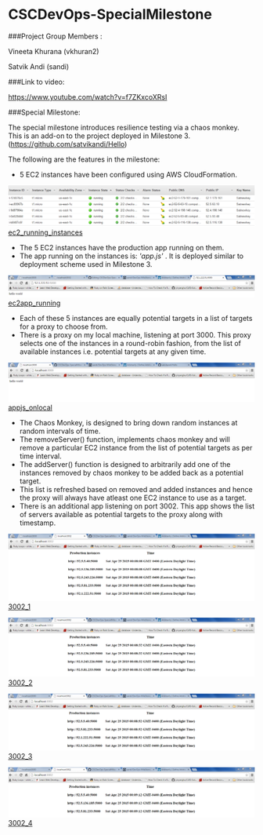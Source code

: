 # CSCDevOps-SpecialMilestone

###Project Group Members :

Vineeta Khurana (vkhuran2)

Satvik Andi (sandi)

###Link to video: 

https://www.youtube.com/watch?v=f7ZKxcoXRsI

###Special Milestone:

The special milestone introduces resilience testing via a chaos monkey. This is an add-on to the project deployed in Milestone 3. (https://github.com/satvikandi/Hello)

The following are the features in the milestone:
- 5 EC2 instances have been configured using AWS CloudFormation. 

![ec2_running_instances] [ec2_running_instances]

- The 5 EC2 instances have the production app running on them.
- The app running on the instances is: *'app.js'* . It is deployed similar to deployment scheme used in Milestone 3. 
    
![ec2app_running] [ec2app_running]

- Each of these 5 instances are equally potential targets in a list of targets for a proxy to choose from. 
- There is a proxy on my local machine, listening at port 3000. This proxy selects one of the instances in a round-robin fashion, from the list of available instances i.e. potential targets at any given time. 

![appjs_onlocal] [appjs_onlocal]

- The Chaos Monkey, is designed to bring down random instances at random intervals of time. 
- The removeServer() function, implements chaos monkey and will remove a particular EC2 instance from the list of potential targets as per time interval.
- The addServer() function is designed to arbitrarily add one of the instances removed by chaos monkey to be added back as a potential target.
- This list is refreshed based on removed and added instances and hence the proxy will always have atleast one EC2 instance to use as a target. 
- There is an additional app listening on port 3002. This app shows the list of servers available as potential targets to the proxy along with timestamp. 

![3002_1] [3002_1]

![3002_2] [3002_2]

![3002_3] [3002_3]

![3002_4] [3002_4]



[ec2_running_instances]: /images/ec2_production_instances.PNG
[ec2app_running]: /images/ec2_apprunning.PNG
[appjs_onlocal]: /images/appjs_onlocal.PNG
[3002_1]: /images/3002_1.PNG
[3002_2]: /images/3002_2.PNG
[3002_3]: /images/3002_3.PNG
[3002_4]: /images/3002_4.PNG
